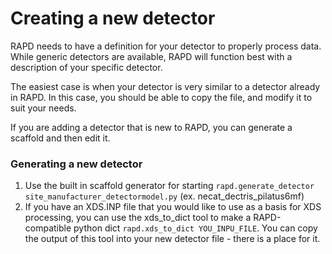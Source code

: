 # Creating a new detector
RAPD needs to have a definition for your detector to properly process data. While generic detectors are available, RAPD will function best with a description of your specific detector.

The easiest case is when your detector is very similar to a detector already in RAPD. In this case, you should be able to copy the file, and modify it to suit your needs.

If you are adding a detector that is new to RAPD, you can generate a scaffold and then edit it.

### Generating a new detector
1. Use the built in scaffold generator for starting `rapd.generate_detector site_manufacturer_detectormodel.py` (ex. necat_dectris_pilatus6mf)  
2. If you have an XDS.INP file that you would like to use as a basis for XDS processing, you can use the xds_to_dict tool to make a RAPD-compatible python dict `rapd.xds_to_dict YOU_INPU_FILE`. You can copy the output of this tool into your new detector file - there is a place for it. 
